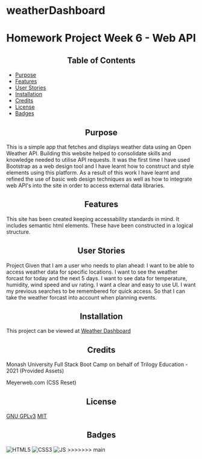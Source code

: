 # weatherDashboard


# Homework Project Week 6 - Web API

<h2 style="text-align:center"> Table of Contents </h2>

- [Purpose](#Purpose)
- [Features](#Features)
- [User Stories](#Stories)
- [Installation](#Installation)
- [Credits](#Credits)
- [License](#License)
- [Badges](#Badges)



## <h2 style="text-align:center" id="purpose">Purpose</h2>

This is a simple app that fetches and displays weather data using an Open Weather API.
Building this website helped to consolidate skills and knowledge needed to utilise API requests.
It was the first time I have used Bootstrap as a web design tool and I have learnt how to construct and style elements using this platform.
As a result of this work I have learnt and refined the use of basic web design techniques as well as how to integrate web API's into the site in order to access external data libraries.

## <h2 style="text-align:center" id="features">Features</h2>
This site has been created keeping accessability standards in mind.
It includes semantic html elements. These have been constructed in a logical structure. 

## <h2 style="text-align:center" id="Stories">User Stories</h2>
Project
Given that I am a user who needs to plan ahead:
I want to be able to access weather data for specific locations.
I want to see the weather forcast for today and the next 5 days.
I want to see data for temperature, humidity, wind speed and uv rating.
I want a clear and easy to use UI.
I want my previous searches to be remembered for quick access.
So that I can take the weather forcast into account when planning events.

## <h2 style="text-align:center" id="installation">Installation</h2> 
This project can be viewed at [Weather Dashboard](https://lallender.github.io/weatherDashboard/)


## <h2 style="text-align:center" id="credits"> Credits</h2>
Monash University Full Stack Boot Camp on behalf of Trilogy Education - 2021 (Provided Assets)

Meyerweb.com (CSS Reset)

## <h2 style="text-align:center">License</h2>
[GNU GPLv3](https://choosealicense.com/licenses/gpl-3.0/)
[MIT](https://opensource.org/licenses/MIT)

## <h2 style="text-align:center">Badges</h2>

<img alt="HTML5" src="https://img.shields.io/badge/html5-%23E34F26.svg?style=for-the-badge&logo=html5&logoColor=white"/>
<img alt="CSS3" src="https://img.shields.io/badge/css3-%231572B6.svg?style=for-the-badge&logo=css3&logoColor=white"/>
<img alt="JS" src="https://img.shields.io/badge/JavaScript-F7DF1E?style=for-the-badge&logo=javascript&logoColor=black"/>
>>>>>>> main


